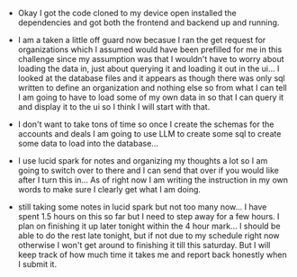 - Okay I got the code cloned to my device open installed the dependencies and got both the frontend and backend up and running. 

- I am a taken a little off guard now becasue I ran the get request for organizations which I assumed would have been prefilled for me in this challenge since my assumption was that I wouldn't have to worry about loading the data in, just about querying it and loading it out in the ui... I looked at the database files and it appears as though there was only sql written to define an organization and nothing else so from what I can tell I am going to have to load some of my own data in so that I can query it and display it to the ui so I think I will start with that. 

- I don't want to take tons of time so once I create the schemas for the accounts and deals I am going to use LLM to create some sql to create some data to load into the database... 

- I use lucid spark for notes and organizing my thoughts a lot so I am going to switch over to there and I can send that over if you would like after I turn this in... As of right now I am writing the instruction in my own words to make sure I clearly get what I am doing. 

- still taking some notes in lucid spark but not too many now... I have spent 1.5 hours on this so far but I need to step away for a few hours. I plan on finishing it up later tonight within the 4 hour mark... I should be able to do the rest late tonight, but if not due to my schedule right now otherwise I won't get around to finishing it till this saturday. But I will keep track of how much time it takes me and report back honestly when I submit it. 